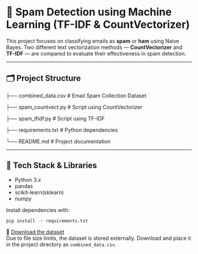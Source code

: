 # 📧 Spam Detection using Machine Learning (TF-IDF & CountVectorizer)

This project focuses on classifying emails as **spam** or **ham** using Naive Bayes. Two different text vectorization methods — **CountVectorizer** and **TF-IDF** — are compared to evaluate their effectiveness in spam detection.

---

## 🗂️ Project Structure

├── combined_data.csv # Email Spam Collection Dataset

├── spam_countvect.py # Script using CountVectorizer

├── spam_tfidf.py # Script using TF-IDF

├── requirements.txt # Python dependencies

└── README.md # Project documentation

---

## 🧰 Tech Stack & Libraries

- Python 3.x
- pandas
- scikit-learn(sklearn)
- numpy

Install dependencies with:

```bash
pip install -r requirements.txt
```

📂 [Download the dataset](https://drive.google.com/file/d/1ILtnQuBFmUBKunN66aU05IkpDRHDN27s/view?usp=drive_link)  
Due to file size limits, the dataset is stored externally. Download and place it in the project directory as `combined_data.csv`.
